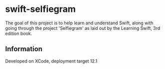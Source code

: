 # swift-selfiegram

The goal of this project is to help learn and understand Swift, along with going through the project 'Selfiegram' as laid out by the Learning Swift, 3rd edition book.

## Information
Developed on XCode, deployment target 12.1
